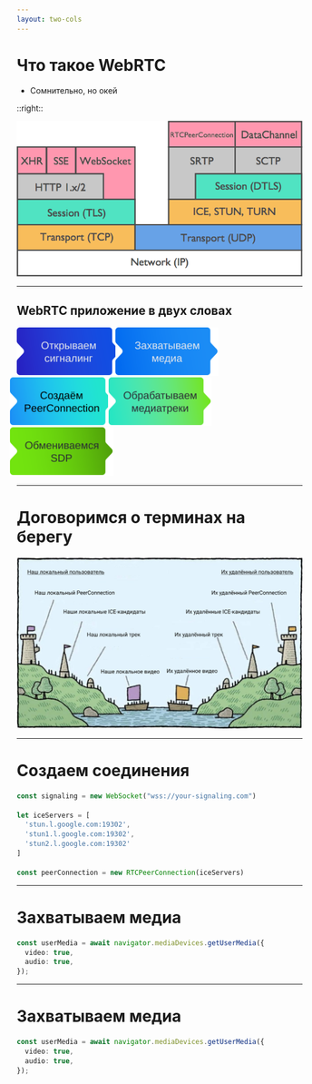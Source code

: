 ```yaml
---
layout: two-cols
---
```


# Что такое WebRTC

- Сомнительно, но окей

::right::

<div class="flex items-center h-full">
<img class="object-fit" src="/assets/webrtc-stack.png">
</div>

---

## WebRTC приложение в двух словах

<div class="webrtc-flow flex items-center h-full">
  <img v-click class="step" src="/assets/open-signaling.svg" alt="Открываем сигналинг">
  <img v-click class="step" src="/assets/capture-media.svg" alt="Захватываем медиа">
  <img v-click class="step" src="/assets/create-peerconnection.svg" alt="Создаём PeerConnection">
  <img v-click class="step" src="/assets/handle-mediatracks.svg" alt="Обрабатываем медиатреки">
  <img v-click class="step" src="/assets/exchange-sdp.svg" alt="Обмениваемся SDP">
</div>

<style>
.step {
  max-height: 85px;
}
img:not(:first-child) {
  margin-left: -13px;
}
.step:nth-child(2n) {
  margin-left: -12px;
}
</style>

---

# Договоримся о терминах на берегу

<div style="height: 90%;">
  <img class="object-contain max-h-full h-full w-full" src="/assets/local-vs-remote.png" alt="Локальный vs Удалённый" />
</div>

---

# Создаем соединения

```ts {all|1|3-9|3-7}
const signaling = new WebSocket("wss://your-signaling.com")

let iceServers = [
  'stun.l.google.com:19302',
  'stun1.l.google.com:19302',
  'stun2.l.google.com:19302'
]

const peerConnection = new RTCPeerConnection(iceServers)
```

<!--
  [click] Для начала, нам нужно установиться сигналинг-соединение. Зачастую, это вебсокет-соединение, которое необходимо для передачи метаинформации. Хотя сигналинг и не нужен с точки зрения WebRTC как протокола, в действительности мало какое приложение обходиться без него.

  [click] Теперь непосредственно создадим плацдарм для нашего WebRTC-соединения - для этого нужно инстанциировать RTCPeerConnection. Тот факт, что мы создали объект ещё не означает, что мы установили соединение, как в случае с вебсокетом

  [click] При создании мы указываем STUN-сервера - это, по сути, сервера как 2ip.ru, которые просто ваш внешний IP-адреса
 --->

---

# Зaхватываем медиа

```ts
const userMedia = await navigator.mediaDevices.getUserMedia({
  video: true,
  audio: true,
});
```

---

# Зaхватываем медиа

```ts
const userMedia = await navigator.mediaDevices.getUserMedia({
  video: true,
  audio: true,
});
```